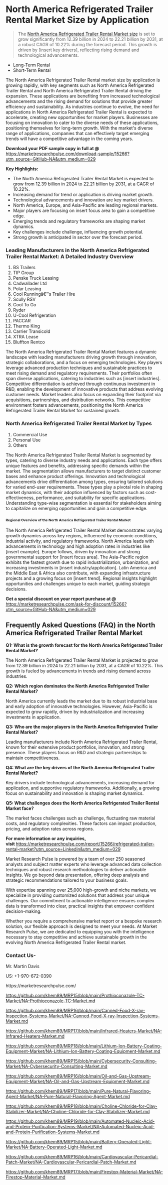 <h1>North America Refrigerated Trailer Rental Market&nbsp;Size by Application</h1><blockquote><p>The <a href="https://marketresearchpulse.com/download-sample/15266?utm_source=GitHub-NA&amp;utm_medium=029">North America Refrigerated Trailer Rental Market size</a> is set to grow significantly from 12.39 billion in 2024 to 22.21 billion by 2031, at a robust CAGR of 10.22% during the forecast period. This growth is driven by [insert key drivers], reflecting rising demand and technological advancements.</p></blockquote><ul><li>Long-Term Rental<li> Short-Term Rental</li></ul><p>The North America Refrigerated Trailer Rental market size by application is growing rapidly, with key segments such as North America Refrigerated Trailer Rental and North America Refrigerated Trailer Rental driving the expansion. These applications are benefiting from increased technological advancements and the rising demand for solutions that provide greater efficiency and sustainability. As industries continue to evolve, the need for applications in North America Refrigerated Trailer Rental is expected to accelerate, creating new opportunities for market players. Businesses are focusing on innovation to cater to the diverse needs of these applications, positioning themselves for long-term growth. With the market's diverse range of applications, companies that can effectively target emerging trends will have a competitive advantage in the coming years.</p><p><strong>Download your PDF sample copy in full at @ </strong><a href="https://marketresearchpulse.com/download-sample/15266?utm_source=GitHub-NA&amp;utm_medium=029">https://marketresearchpulse.com/download-sample/15266?utm_source=GitHub-NA&amp;utm_medium=029</a></p><p><strong>Key Highlights: </strong></p><ul><li>The North America Refrigerated Trailer Rental Market is expected to grow from 12.39 billion in 2024 to 22.21 billion by 2031, at a CAGR of 10.22%.</li><li>Increasing demand for trend or application is driving market growth.</li><li>Technological advancements and innovation are key market drivers.</li><li>North America, Europe, and Asia-Pacific are leading regional markets.</li><li>Major players are focusing on insert focus area to gain a competitive edge.</li><li>Emerging trends and regulatory frameworks are shaping market dynamics.</li><li>Key challenges include challenge, influencing growth potential.</li><li>Strong growth is anticipated in sector over the forecast period.</li></ul><h3>Leading Manufacturers in the North America Refrigerated Trailer Rental Market: A Detailed Industry Overview</h3><ol><li>BS Trailers</li><li>TIP Group</li><li>Penske Truck Leasing</li><li>Cadwallader Ltd</li><li>Polar Leasing</li><li>Cool Runningâ€™s Trailer Hire</li><li>Scully RSV</li><li>Cool To Go</li><li>Ryder</li><li>U-Cool Refrigeration</li><li>PACCAR</li><li>Thermo King</li><li>Carrier Transicold</li><li>XTRA Lease</li><li>Bluffton Rentco</li></ol><div class="flex max-w-full flex-col flex-grow"><div class="min-h-8 text-message flex w-full flex-col items-end gap-2 whitespace-normal break-words [.text-message+&amp;]:mt-5" dir="auto" data-message-author-role="assistant" data-message-id="fd8432e4-4910-450d-b182-61b7bfb0a01f" data-message-model-slug="gpt-4o"><div class="flex w-full flex-col gap-1 empty:hidden first:pt-[3px]"><div class="markdown prose w-full break-words dark:prose-invert light"><p>The North America Refrigerated Trailer Rental Market features a dynamic landscape with leading manufacturers driving growth through innovation, strategic collaborations, and a focus on emerging technologies. Key players leverage advanced production techniques and sustainable practices to meet rising demand and regulatory requirements. Their portfolios often span diverse applications, catering to industries such as [insert industries]. Competitive differentiation is achieved through continuous investment in R&amp;D, enabling the development of innovative products that address evolving customer needs. Market leaders also focus on expanding their footprint via acquisitions, partnerships, and distribution networks. This competitive environment fosters advancements, positioning the North America Refrigerated Trailer Rental Market for sustained growth.</p></div></div></div></div><h3>North America Refrigerated Trailer Rental Market by Types</h3><ol><li>Commercial Use<li> Personal Use<li> Others</li></ol><div class="flex max-w-full flex-col flex-grow"><div class="min-h-8 text-message flex w-full flex-col items-end gap-2 whitespace-normal break-words [.text-message+&amp;]:mt-5" dir="auto" data-message-author-role="assistant" data-message-id="084470be-0bb7-4664-bddf-5156b4f41249" data-message-model-slug="gpt-4o-mini"><div class="flex w-full flex-col gap-1 empty:hidden first:pt-[3px]"><div class="markdown prose w-full break-words dark:prose-invert light"><p>The North America Refrigerated Trailer Rental Market is segmented by types, catering to diverse industry needs and applications. Each type offers unique features and benefits, addressing specific demands within the market. The segmentation allows manufacturers to target distinct customer bases and enhance product offerings. Innovation and technological advancements drive differentiation among types, ensuring tailored solutions for varied end-user requirements. These types play a pivotal role in shaping market dynamics, with their adoption influenced by factors such as cost-effectiveness, performance, and suitability for specific applications. Understanding type-wise segmentation is essential for stakeholders aiming to capitalize on emerging opportunities and gain a competitive edge.</p></div></div></div></div><h3><span style="font-size: 11px;">Regional Overview of the North America Refrigerated Trailer Rental Market</span></h3><div class="flex max-w-full flex-col flex-grow"><div class="min-h-8 text-message flex w-full flex-col items-end gap-2 whitespace-normal break-words [.text-message+&amp;]:mt-5" dir="auto" data-message-author-role="assistant" data-message-id="e9038762-ce64-4e30-91c9-9bd413514231" data-message-model-slug="gpt-4o-mini"><div class="flex w-full flex-col gap-1 empty:hidden first:pt-[3px]"><div class="markdown prose w-full break-words dark:prose-invert light"><p>The North America Refrigerated Trailer Rental Market demonstrates varying growth dynamics across key regions, influenced by economic conditions, industrial activity, and regulatory frameworks. North America leads with advancements in technology and high adoption rates in industries like [insert example]. Europe follows, driven by innovation and strong governmental support for [insert focus area]. The Asia-Pacific region exhibits the fastest growth due to rapid industrialization, urbanization, and increasing investments in [insert industry/application]. Latin America and the Middle East &amp; Africa also contribute, with expanding infrastructure projects and a growing focus on [insert trend]. Regional insights highlight opportunities and challenges unique to each market, guiding strategic decisions.</p></div></div></div></div><p><strong>Get a special discount on your report purchase at @ </strong><a href="https://marketresearchpulse.com/ask-for-discount/15266?utm_source=GitHub-NA&amp;utm_medium=029">https://marketresearchpulse.com/ask-for-discount/15266?utm_source=GitHub-NA&amp;utm_medium=029</a></p><h2>Frequently Asked Questions (FAQ) in the North America Refrigerated Trailer Rental Market</h2><p><strong>Q1: What is the growth forecast for the North America Refrigerated Trailer Rental Market?</strong></p><p>The North America Refrigerated Trailer Rental Market is projected to grow from 12.39 billion in 2024 to 22.21 billion by 2031, at a CAGR of 10.22%. This growth is fueled by advancements in trends and rising demand across industries.</p><p><strong>Q2: Which region dominates the North America Refrigerated Trailer Rental Market?</strong></p><p>North America currently leads the market due to its robust industrial base and early adoption of innovative technologies. However, Asia-Pacific is expected to grow rapidly, driven by industrialization and increasing investments in application.</p><p><strong>Q3: Who are the major players in the North America Refrigerated Trailer Rental Market?</strong></p><p>Leading manufacturers include North America Refrigerated Trailer Rental, known for their extensive product portfolios, innovation, and strong presence. These players focus on R&amp;D and strategic partnerships to maintain competitiveness.</p><p><strong>Q4: What are the key drivers of the North America Refrigerated Trailer Rental Market?</strong></p><p>Key drivers include technological advancements, increasing demand for application, and supportive regulatory frameworks. Additionally, a growing focus on sustainability and innovation is shaping market dynamics.</p><p><strong>Q5: What challenges does the North America Refrigerated Trailer Rental Market face?</strong></p><p>The market faces challenges such as challenge, fluctuating raw material costs, and regulatory complexities. These factors can impact production, pricing, and adoption rates across regions.</p><p><strong>For more information or any inquiries, visit&nbsp;</strong><a href="https://marketresearchpulse.com/report/15266/refrigerated-trailer-rental-market?utm_source=Linkedin&utm_medium=029">https://marketresearchpulse.com/report/15266/refrigerated-trailer-rental-market?utm_source=Linkedin&utm_medium=029</a></p><p>Market Research Pulse is powered by a team of over 250 seasoned analysts and subject matter experts who leverage advanced data collection techniques and robust research methodologies to deliver actionable insights. We go beyond data presentation, offering deep analysis and strategic recommendations tailored to your business goals.</p><p>With expertise spanning over 25,000 high-growth and niche markets, we specialize in providing customized solutions that address your unique challenges. Our commitment to actionable intelligence ensures complex data is transformed into clear, practical insights that empower confident decision-making.</p><p>Whether you require a comprehensive market report or a bespoke research solution, our flexible approach is designed to meet your needs. At Market Research Pulse, we are dedicated to equipping you with the intelligence necessary to stay competitive and achieve sustainable growth in the evolving North America Refrigerated Trailer Rental market.</p><h3><strong>Contact Us-</strong></h3><p>Mr. Martin Davis</p><p>US: +1-970-672-0390</p><p>https://marketresearchpulse.com/</p><p><a href="https://github.com/khem89/MRP15/blob/main/Prothioconazole-TC-Market/NA-Prothioconazole-TC-Market.md">https://github.com/khem89/MRP15/blob/main/Prothioconazole-TC-Market/NA-Prothioconazole-TC-Market.md</a></p><p><a href="https://github.com/khem89/MRP16/blob/main/Canned-Food-X-ray-Inspection-Systems-Market/NA-Canned-Food-X-ray-Inspection-Systems-Market.md">https://github.com/khem89/MRP16/blob/main/Canned-Food-X-ray-Inspection-Systems-Market/NA-Canned-Food-X-ray-Inspection-Systems-Market.md</a></p><p><a href="https://github.com/khem89/MRP17/blob/main/Infrared-Heaters-Market/NA-Infrared-Heaters-Market.md">https://github.com/khem89/MRP17/blob/main/Infrared-Heaters-Market/NA-Infrared-Heaters-Market.md</a></p><p><a href="https://github.com/khem89/MRP18/blob/main/Lithium-Ion-Battery-Coating-Equipment-Market/NA-Lithium-Ion-Battery-Coating-Equipment-Market.md">https://github.com/khem89/MRP18/blob/main/Lithium-Ion-Battery-Coating-Equipment-Market/NA-Lithium-Ion-Battery-Coating-Equipment-Market.md</a></p><p><a href="https://github.com/khem89/MRP15/blob/main/Cybersecurity-Consulting-Market/NA-Cybersecurity-Consulting-Market.md">https://github.com/khem89/MRP15/blob/main/Cybersecurity-Consulting-Market/NA-Cybersecurity-Consulting-Market.md</a></p><p><a href="https://github.com/khem89/MRP16/blob/main/Oil-and-Gas-Upstream-Equipment-Market/NA-Oil-and-Gas-Upstream-Equipment-Market.md">https://github.com/khem89/MRP16/blob/main/Oil-and-Gas-Upstream-Equipment-Market/NA-Oil-and-Gas-Upstream-Equipment-Market.md</a></p><p><a href="https://github.com/khem89/MRP17/blob/main/Pure-Natural-Flavoring-Agent-Market/NA-Pure-Natural-Flavoring-Agent-Market.md">https://github.com/khem89/MRP17/blob/main/Pure-Natural-Flavoring-Agent-Market/NA-Pure-Natural-Flavoring-Agent-Market.md</a></p><p><a href="https://github.com/khem89/MRP18/blob/main/Choline-Chloride-for-Clay-Stabilizer-Market/NA-Choline-Chloride-for-Clay-Stabilizer-Market.md">https://github.com/khem89/MRP18/blob/main/Choline-Chloride-for-Clay-Stabilizer-Market/NA-Choline-Chloride-for-Clay-Stabilizer-Market.md</a></p><p><a href="https://github.com/khem89/MRP19/blob/main/Automated-Nucleic-Acid-and-Protein-Purification-Systems-Market/NA-Automated-Nucleic-Acid-and-Protein-Purification-Systems-Market.md">https://github.com/khem89/MRP19/blob/main/Automated-Nucleic-Acid-and-Protein-Purification-Systems-Market/NA-Automated-Nucleic-Acid-and-Protein-Purification-Systems-Market.md</a></p><p><a href="https://github.com/khem89/MRP15/blob/main/Battery-Operated-Light-Market/NA-Battery-Operated-Light-Market.md">https://github.com/khem89/MRP15/blob/main/Battery-Operated-Light-Market/NA-Battery-Operated-Light-Market.md</a></p><p><a href="https://github.com/khem89/MRP16/blob/main/Cardiovascular-Pericardial-Patch-Market/NA-Cardiovascular-Pericardial-Patch-Market.md">https://github.com/khem89/MRP16/blob/main/Cardiovascular-Pericardial-Patch-Market/NA-Cardiovascular-Pericardial-Patch-Market.md</a></p><p><a href="https://github.com/khem89/MRP17/blob/main/Firestop-Material-Market/NA-Firestop-Material-Market.md">https://github.com/khem89/MRP17/blob/main/Firestop-Material-Market/NA-Firestop-Material-Market.md</a></p>
